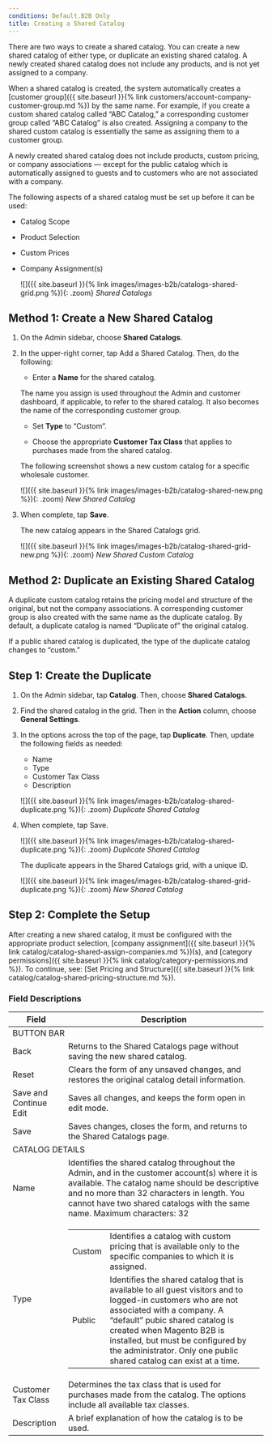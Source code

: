 ```yaml
---
conditions: Default.B2B Only
title: Creating a Shared Catalog
---
```


There are two ways to create a shared catalog. You can create a new shared catalog of either type, or duplicate an existing shared catalog. A newly created shared catalog does not include any products, and is not yet assigned to a company.

When a shared catalog is created, the system automatically creates a [customer group]({{ site.baseurl }}{% link customers/account-company-customer-group.md %}) by the same name. For example, if you create a custom shared catalog called “ABC Catalog,” a corresponding customer group called “ABC Catalog” is also created. Assigning a company to the shared custom catalog is essentially the same as assigning them to a customer group.

A newly created shared catalog does not include products, custom pricing, or company associations — except for the public catalog which is automatically assigned to guests and to customers who are not associated with a company.

The following aspects of a shared catalog must be set up before it can be used:

* Catalog Scope
* Product Selection
* Custom Prices
* Company Assignment(s)

    ![]({{ site.baseurl }}{% link images/images-b2b/catalogs-shared-grid.png %}){: .zoom}
    *Shared Catalogs*

## Method 1: Create a New Shared Catalog

1. On the Admin sidebar, choose **Shared Catalogs**.

1. In the upper-right corner, tap <span class="btn">Add a Shared Catalog</span>. Then, do the following:

    * Enter a **Name** for the shared catalog.

    The name you assign is used throughout the Admin and customer dashboard, if applicable, to refer to the shared catalog. It also becomes the name of the corresponding customer group.

    * Set **Type** to “Custom”.

    * Choose the appropriate **Customer Tax Class** that applies to purchases made from the shared catalog.

    The following screenshot shows a new custom catalog for a specific wholesale customer.

    ![]({{ site.baseurl }}{% link images/images-b2b/catalog-shared-new.png %}){: .zoom}
    *New Shared Catalog*

1. When complete, tap **Save**.

    The new catalog appears in the Shared Catalogs grid.

    ![]({{ site.baseurl }}{% link images/images-b2b/catalog-shared-grid-new.png %}){: .zoom}
    *New Shared Custom Catalog*

## Method 2: Duplicate an Existing Shared Catalog

A duplicate custom catalog retains the pricing model and structure of the original, but not the company associations. A corresponding customer group is also created with the same name as the duplicate catalog. By default, a duplicate catalog is named “Duplicate of” the original catalog.

If a public shared catalog is duplicated, the type of the duplicate catalog changes to “custom.”

## Step 1: Create the Duplicate

1. On the Admin sidebar, tap **Catalog**. Then, choose **Shared Catalogs**.

1. Find the shared catalog in the grid. Then in the **Action** column, choose **General Settings**.

1. In the options across the top of the page, tap **Duplicate**. Then, update the following fields as needed:

    * Name
    * Type
    * Customer Tax Class
    * Description

    ![]({{ site.baseurl }}{% link images/images-b2b/catalog-shared-duplicate.png %}){: .zoom}
    *Duplicate Shared Catalog*

1. When complete, tap <span class="btn">Save</span>.

    ![]({{ site.baseurl }}{% link images/images-b2b/catalog-shared-duplicate.png %}){: .zoom}
    *Duplicate Shared Catalog*

    The duplicate appears in the Shared Catalogs grid, with a unique ID.

    ![]({{ site.baseurl }}{% link images/images-b2b/catalog-shared-grid-duplicate.png %}){: .zoom} 
    *New Shared Catalog*

## Step 2: Complete the Setup

After creating a new shared catalog, it must be configured with the appropriate product selection, [company assignment]({{ site.baseurl }}{% link catalog/catalog-shared-assign-companies.md %})(s), and [category permissions]({{ site.baseurl }}{% link catalog/category-permissions.md %}). To continue, see: [Set Pricing and Structure]({{ site.baseurl }}{% link catalog/catalog-shared-pricing-structure.md %}).

<table><h3 class="TableHeading">Field Descriptions</h3><thead><tr><th>Field</th><th>Description</th></tr></thead><tbody><tr><td colspan="2">BUTTON BAR</td></tr><tr><td>Back</td><td>Returns to the Shared Catalogs page without saving the new shared catalog.</td></tr><tr><td>Reset</td><td>Clears the form of any unsaved changes, and restores the original catalog detail information.</td></tr><tr><td>Save and Continue Edit</td><td>Saves all changes, and keeps the form open in edit mode.</td></tr><tr><td>Save</td><td>Saves changes, closes the form, and returns to the Shared Catalogs page.</td></tr><tr><td colspan="2">CATALOG DETAILS</td></tr><tr><td>Name</td><td>Identifies the shared catalog throughout the Admin, and in the customer account(s) where it is available. The catalog name should be descriptive and no more than 32 characters in length. You cannot have two shared catalogs with the same name. Maximum characters: 32</td></tr><tr><td>Type</td><td><table><tbody><tr><td>Custom</td><td>Identifies a catalog with custom pricing that is available only to the specific companies to which it is assigned.</td></tr><tr><td>Public</td><td>Identifies the shared catalog that is available to all guest visitors and to logged-in customers who are not associated with a company. A “default” pubic shared catalog is created when Magento B2B is installed, but must be configured by the administrator. Only one public shared catalog can  exist at a time. </td></tr></tbody></table></td></tr><tr><td>Customer Tax Class</td><td>Determines the tax class that is used for purchases made from the catalog. The options include all available tax classes.</td></tr><tr><td>Description</td><td>A brief explanation of how the catalog is to be used.</td></tr></tbody></table>
